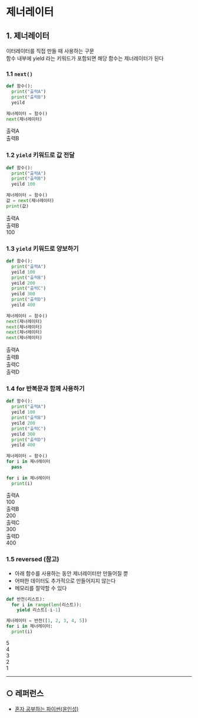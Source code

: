 제너레이터
===

## 1. 제너레이터
이터레이터를 직접 만들 때 사용하는 구문   
함수 내부에 yield 라는 키워드가 포함되면 해당 함수는 제너레이터가 된다

### 1.1 `next()`  
```python
def 함수():
  print("출력A")
  print("출력B")
  yeild
  
제너레이터 = 함수()
next(제너레이터)
```
출력A   
출력B   

### 1.2 `yield` 키워드로 값 전달
```python
def 함수():
  print("출력A")
  print("출력B")
  yeild 100
  
제너레이터 = 함수()
값 = next(제너레이터)
print(값)
```
출력A   
출력B   
100   

### 1.3 `yield` 키워드로 양보하기
```python
def 함수():
  print("출력A")
  yeild 100
  print("출력B")
  yeild 200
  print("출력C")
  yeild 300
  print("출력D")
  yeild 400
  
제너레이터 = 함수()
next(제너레이터)
next(제너레이터)
next(제너레이터)
next(제너레이터)
```
출력A   
출력B   
출력C   
출력D   

### 1.4 for 반복문과 함께 사용하기
```python
def 함수():
  print("출력A")
  yeild 100
  print("출력B")
  yeild 200
  print("출력C")
  yeild 300
  print("출력D")
  yeild 400
  
제너레이터 = 함수()
for i in 제너레이터
  pass
  
for i in 제너레이터
  print(i)
```
출력A   
100   
출력B   
200   
출력C   
300   
출력D   
400   

### 1.5 reversed (참고)
- 아래 함수를 사용하는 동안 제너레이터만 만들어질 뿐
- 어떠한 데이터도 추가적으로 만들어지지 않는다
- 메모리를 절약할 수 있다
```python
def 반전(리스트):
  for i in range(len(리스트)):
    yield 리스트[-i-1]

제너레이터 = 반전([1, 2, 3, 4, 5])
for i in 제너레이터:
  print(i)
```
5   
4   
3   
2   
1   


___
## ○ 레퍼런스
* [혼자 공부하는 파이썬(윤인성)](https://www.hanbit.co.kr/store/books/look.php?p_code=B2587075793)


